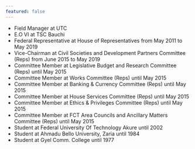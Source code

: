 ```yaml
---
featured: false
---
```

* Field Manager at UTC
* E.O VI at TSC Bauchi
* Federal Representative at House of Representatives from May 2011 to May 2019
* Vice-Chairman at Civil Societies and Development Partners Committee (Reps) from June 2015 to May 2019
* Committee Member at Legislative Budget and Research Committee (Reps) until May 2015
* Committee Member at Works Committee (Reps) until May 2015
* Committee Member at Banking & Currency Committee (Reps) until May 2015
* Committee Member at House Services Committee (Reps) until May 2015
* Committee Member at Ethics & Privileges Committee (Reps) until May 2015
* Committee Member at FCT Area Councils and Ancillary Matters Committee (Reps) until May 2015
* Student at Federal University Of Technology Akure until 2002
* Student at Ahmadu Bello University, Zaria until 1984
* Student at Gyel Comm. College until 1977

